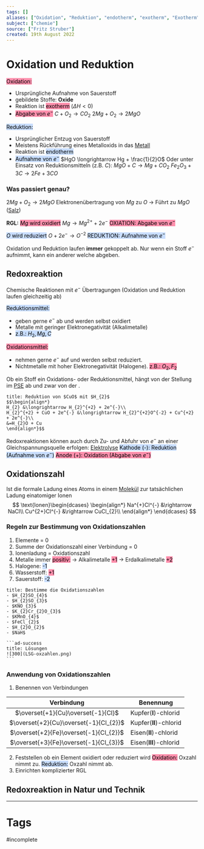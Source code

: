 ```yaml
---
tags: []
aliases: ["Oxidation", "Reduktion", "endotherm", "exotherm", "Exotherm", "Endotherm", "Redoxreaktion", "Redoxpaare", "Redoxpaar"]
subject: ["chemie"]
source: ["Fritz Struber"]
created: 19th August 2022
---
```


# Oxidation und Reduktion
<mark style="background: #FF5582A6;">Oxidation:</mark> 
- Ursprüngliche Aufnahme von Sauerstoff
- gebildete Stoffe: **Oxide**
- Reaktion ist <mark style="background: #FF5582A6;">exotherm</mark> ($\Delta H<0$)
- <mark style="background: #FF5582A6;">Abgabe von $e^{-}$</mark> 
$C+O_{2}\longrightarrow CO_{2}$
$2Mg+O_{2} \longrightarrow 2MgO$

<mark style="background: #ADCCFFA6;">Reduktion:</mark> 
- Ursprünglicher Entzug von Sauerstoff
- Meistens Rückführung eines Metalloxids in das [Metall](Metallbindung.md)
- Reaktion ist <mark style="background: #ADCCFFA6;">endotherm</mark> 
- <mark style="background: #ADCCFFA6;">Aufnahme von $e^{-}$</mark> 
$HgO \longrightarrow Hg + \frac{1}{2}O$
Oder unter Einsatz von Reduktionsmitteln (z.B. $C$):
 $MgO + C \longrightarrow Mg + CO_{2}$
$Fe_{2}O_{3} + 3C \longrightarrow 2Fe + 3CO$

### Was passiert genau?
$2Mg+O_{2}\longrightarrow2MgO$
Elektronenübertragung von $Mg$ zu $O$
$\rightarrow$ Führt zu $MgO$ ([Salz](Ionenbindung.md))

**RGL:**
<mark style="background: #FF5582A6;">$Mg$ wird oxidiert</mark> $Mg \longrightarrow Mg^{2+}+2e^{-}$
<mark style="background: #FF5582A6;">OXIATION: Abgabe von $e^{-}$</mark> 

<mark style="background: #ADCCFFA6;">$O$ wird reduziert</mark> $O+2e^{-}\longrightarrow O^{-2}$
<mark style="background: #ADCCFFA6;">REDUKTION: Aufnahme von $e^{-}$</mark> 

Oxidation und Reduktion laufen **immer** gekoppelt ab. Nur wenn ein Stoff $e^{-}$ aufnimmt, kann ein anderer welche abgeben.

## Redoxreaktion
Chemische Reaktionen mit $e^{-}$ Übertragungen (Oxidation und Reduktion laufen gleichzeitig ab)

<mark style="background: #ADCCFFA6;">Reduktionsmittel:</mark>
- geben gerne $e^{-}$ ab und werden selbst oxidiert
- Metalle mit geringer Elektronegativität (Alkalimetalle)
 - <mark style="background: #ADCCFFA6;">z.B.: $H_{2}, Mg, C$</mark> 

<mark style="background: #FF5582A6;">Oxidationsmittel:</mark>
- nehmen gerne $e^{-}$ auf und werden selbst reduziert.
- Nichtmetalle mit hoher Elektronegativität (Halogene). 
<mark style="background: #FF5582A6;">z.B.: $O_{2}, F_{2}$</mark> 

Ob ein Stoff ein Oxidations- oder Reduktionsmittel, hängt von der Stellung im [PSE](Periodensystem%20der%20Elemente.md) ab und zwar von der [](Periodensystem%20der%20Elemente.md#Elektronegativität%20EN|Elektronegativität%20(EN)).

```ad-example
title: Reduktion von $CuO$ mit $H_{2}$
$$\begin{align*}
H_{2} &\longrightarrow H_{2}^{+2} + 2e^{-}\\
H_{2}^{+2} + CuO + 2e^{-} &\longrightarrow H_{2}^{+2}O^{-2} + Cu^{+2} + 2e^{-}\\
&=H_{2}O + Cu
\end{align*}$$
```

Redoxreaktionen können auch durch Zu- und Abfuhr von $e^{-}$ an einer Gleichspannungsquelle erfolgen: [Elektrolyse](Elektrochemie.md)
<mark style="background: #ADCCFFA6;">Kathode (-): Reduktion (Aufnahme von $e^{-}$)</mark>
<mark style="background: #FF5582A6;">Anode (+): Oxidation (Abgabe von $e^{-}$)</mark> 

## Oxidationszahl
Ist die formale Ladung eines Atoms in einem [Molekül](Atombindung.md) zur tatsächlichen Ladung einatomiger Ionen
$$
\text{Ionen}\begin{dcases}
\begin{align*}
Na^{+}Cl^{-} &\rightarrow NaCl\\
Cu^{2+}Cl^{-} &\rightarrow CuCl_{2}\\
\end{align*}
\end{dcases}
$$

### Regeln zur Bestimmung von Oxidationszahlen
1. Elemente = 0
2. Summe der Oxidationszahl einer Verbindung = 0
3. Ionenladung = Oxidationszahl
4. Metalle immer <mark style="background: #FF5582A6;">positiv:</mark>
$\rightarrow$ Alkalimetalle <mark style="background: #FF5582A6;">+1</mark> 
$\rightarrow$ Erdalkalimetalle <mark style="background: #FF5582A6;">+2</mark> 
5. Halogene: <mark style="background: #ADCCFFA6;">-1</mark>
6. Wasserstoff: <mark style="background: #FF5582A6;">+1</mark>
7. Sauerstoff: <mark style="background: #ADCCFFA6;">-2</mark>

````ad-example
title: Bestimme die Oxidationszahlen
- $H_{2}SO_{4}$
- $H_{2}SO_{3}$
- $KNO_{3}$
- $K_{2}Cr_{2}O_{3}$
- $KMnO_{4}$
- $FeCl_{2}$
- $H_{2}O_{2}$
- $NaH$

```ad-success
title: Lösungen
![300](LSG-oxzahlen.png)
```
````

### Anwendung von Oxidationszahlen
1. Benennen von Verbindungen

|               Verbindung               | Benennung          |
|:--------------------------------------:| ------------------ |
|   $\overset{+1}{Cu}\overset{-1}{Cl}$   | Kupfer(**I**)-chlorid  |
| $\overset{+2}{Cu}\overset{-1}{Cl_{2}}$ | Kupfer(**II**)-chlorid |
| $\overset{+2}{Fe}\overset{-1}{Cl_{2}}$ | Eisen(**II**)-chlorid  |
| $\overset{+3}{Fe}\overset{-1}{Cl_{3}}$ | Eisen(**III**)-chlorid |

2. Feststellen ob ein Element oxidiert oder reduziert wird
   <mark style="background: #FF5582A6;">Oxidation:</mark> Oxzahl nimmt zu.
   <mark style="background: #ADCCFFA6;">Reduktion:</mark> Oxzahl nimmt ab.
3. Einrichten komplizierter RGL

## Redoxreaktion in Natur und Technik




---
# Tags
#incomplete 
